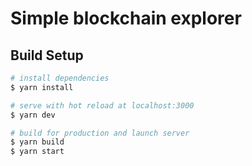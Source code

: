 # Simple blockchain explorer

## Build Setup

```bash
# install dependencies
$ yarn install

# serve with hot reload at localhost:3000
$ yarn dev

# build for production and launch server
$ yarn build
$ yarn start
```